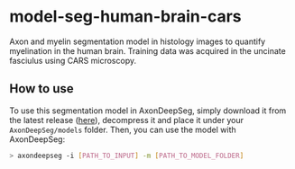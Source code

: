 # model-seg-human-brain-cars
Axon and myelin segmentation model in histology images to quantify myelination in the human brain. Training data was acquired in the uncinate fasciulus using CARS microscopy.

## How to use
To use this segmentation model in AxonDeepSeg, simply download it from the latest release ([here](https://github.com/axondeepseg/model-seg-human-brain-cars/releases/download/r20250716/model_seg_axon_myelin_human_exvivo_cars.zip)), decompress it and place it under your `AxonDeepSeg/models` folder. Then, you can use the model with AxonDeepSeg:
```bash
> axondeepseg -i [PATH_TO_INPUT] -m [PATH_TO_MODEL_FOLDER]
```
